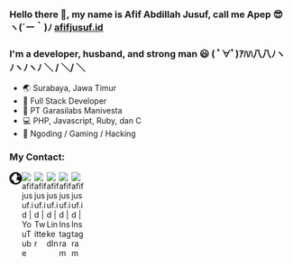 ### Hello there 👋, my name is Afif Abdillah Jusuf, call me Apep 😎 ヽ(´ー｀)ﾉ [afifjusuf.id][website] 

### I'm a developer, husband, and strong man 😃 ( ﾟ∀ﾟ)ｱﾊﾊ八八ﾉヽﾉヽﾉヽﾉ ＼ / ＼/ ＼

- 🌏  Surabaya, Jawa Timur
- 🏫  Full Stack Developer
- 🏢  PT Garasilabs Manivesta
- 💻  PHP, Javascript, Ruby, dan C
- 🎨  Ngoding / Gaming / Hacking

### My Contact:

[<img align="left" alt="afifjusuf.id" width="22px" src="https://raw.githubusercontent.com/iconic/open-iconic/master/svg/globe.svg" />][website]
[<img align="left" alt="afifjusuf.id | YouTube" width="22px" src="https://cdn.jsdelivr.net/npm/simple-icons@v3/icons/youtube.svg" />][youtube]
[<img align="left" alt="afifjusuf.id | Twitter" width="22px" src="https://cdn.jsdelivr.net/npm/simple-icons@v3/icons/twitter.svg" />][twitter]
[<img align="left" alt="afifjusuf.id | LinkedIn" width="22px" src="https://cdn.jsdelivr.net/npm/simple-icons@v3/icons/linkedin.svg" />][linkedin]
[<img align="left" alt="afifjusuf.id | Instagram" width="22px" src="https://cdn.jsdelivr.net/npm/simple-icons@v3/icons/instagram.svg" />][instagram]
[<img align="left" alt="afifjusuf.id | Instagram" width="22px" src="https://cdn.jsdelivr.net/npm/simple-icons@v3/icons/facebook.svg" />][facebook]

<br />

[website]: https://afifjusuf.id
[twitter]: https://twitter.com/bungambohlah
[youtube]: https://www.youtube.com/channel/UCgXeikUYtBItdbE1_Lw9y1w
[instagram]: https://instagram.com/afif.abdillah.j
[linkedin]: https://www.linkedin.com/in/afif-abdillah-9404a0142
[facebook]: https://fb.me/rudrafentje.samasamagila
